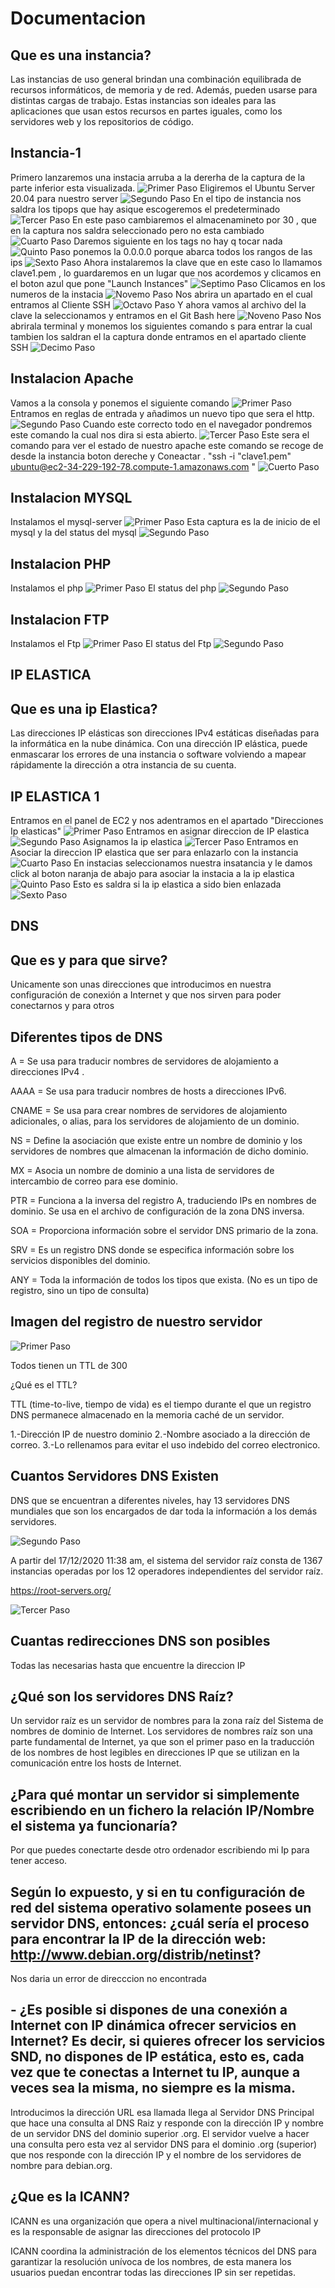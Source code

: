 # Documentacion

## Que es una instancia?
Las instancias de uso general brindan una combinación equilibrada de recursos informáticos, de memoria y de red. Además, pueden usarse para distintas cargas de trabajo. Estas instancias son ideales para las aplicaciones que usan estos recursos en partes iguales, como los servidores web y los repositorios de código. 
## Instancia-1
Primero lanzaremos una instacia  arruba a la dererha de la captura de la parte inferior esta visualizada.
![Primer Paso](https://raw.githubusercontent.com/JagobaEsteras/DWEB-AWS/main/2EBA-SIS/img/Lanzar.png)
Eligiremos el Ubuntu Server 20.04 para nuestro server 
![Segundo Paso](https://raw.githubusercontent.com/JagobaEsteras/DWEB-AWS/main/2EBA-SIS/img/TipoServer.png)
En el tipo de instancia nos saldra los tipops que hay asique escogeremos el predeterminado
![Tercer Paso](https://raw.githubusercontent.com/JagobaEsteras/DWEB-AWS/main/2EBA-SIS/img/TipoInstancia.png)
En este paso cambiaremos el almacenamineto por 30 , que en la captura nos saldra seleccionado pero no esta cambiado
![Cuarto Paso](https://raw.githubusercontent.com/JagobaEsteras/DWEB-AWS/main/2EBA-SIS/img/Storage.png)
Daremos siguiente en los tags no hay q tocar nada
![Quinto Paso](https://raw.githubusercontent.com/JagobaEsteras/DWEB-AWS/main/2EBA-SIS/img/Addtags.png)
ponemos la 0.0.0.0 porque abarca todos los rangos de las ips
![Sexto Paso](https://raw.githubusercontent.com/JagobaEsteras/DWEB-AWS/main/2EBA-SIS/img/ConfigureGroup.png)
Ahora instalaremos la clave que en este caso lo llamamos clave1.pem , lo guardaremos en un lugar que nos acordemos y clicamos en el boton azul que pone "Launch Instances"
![Septimo Paso](https://raw.githubusercontent.com/JagobaEsteras/DWEB-AWS/main/2EBA-SIS/img/Clave.png)
Clicamos en los numeros de la instacia 
![Novemo Paso](https://raw.githubusercontent.com/JagobaEsteras/DWEB-AWS/main/2EBA-SIS/img/InstanciaCreada.png)
Nos abrira un apartado en el cual entramos al Cliente SSH
![Octavo Paso](https://raw.githubusercontent.com/JagobaEsteras/DWEB-AWS/main/2EBA-SIS/img/ConectarseInstancia.png)
Y ahora vamos al archivo del la clave  la seleccionamos y entramos en el Git Bash here
![Noveno Paso](https://raw.githubusercontent.com/JagobaEsteras/DWEB-AWS/main/2EBA-SIS/img/ClaveGitbash.png)
Nos abrirala terminal y monemos los siguientes comando s para entrar la cual tambien los saldran el la captura donde entramos en el apartado cliente SSH
![Decimo Paso](https://raw.githubusercontent.com/JagobaEsteras/DWEB-AWS/main/2EBA-SIS/img/EntramosConLaClave.png)

## Instalacion Apache
Vamos a la consola y ponemos el siguiente comando
![Primer Paso](https://raw.githubusercontent.com/JagobaEsteras/DWEB-AWS/main/2EBA-SIS/img/Apache1.png)
Entramos en reglas de entrada  y añadimos un nuevo tipo que sera el http.
![Segundo Paso](https://raw.githubusercontent.com/JagobaEsteras/DWEB-AWS/main/2EBA-SIS/img/Apache2.png)
Cuando este correcto todo en el navegador pondremos este comando la cual nos dira si esta abierto.
![Tercer Paso](https://raw.githubusercontent.com/JagobaEsteras/DWEB-AWS/main/2EBA-SIS/img/Apache3.png)
Este sera el comando para ver el estado de nuestro apache
este comando se recoge de desde la instancia boton dereche y Coneactar .
"ssh -i "clave1.pem" ubuntu@ec2-34-229-192-78.compute-1.amazonaws.com "
![Cuerto Paso](https://raw.githubusercontent.com/JagobaEsteras/DWEB-AWS/main/2EBA-SIS/img/Apache4.png)

## Instalacion MYSQL
Instalamos el mysql-server 
![Primer Paso](https://raw.githubusercontent.com/JagobaEsteras/DWEB-AWS/main/2EBA-SIS/img/mysql1.png)
Esta captura es la de inicio de el mysql y la del status del mysql
![Segundo Paso](https://raw.githubusercontent.com/JagobaEsteras/DWEB-AWS/main/2EBA-SIS/img/mysql2.png)

## Instalacion PHP
Instalamos el php 
![Primer Paso](https://raw.githubusercontent.com/JagobaEsteras/DWEB-AWS/main/2EBA-SIS/img/php1.png)
El status del php
![Segundo Paso](https://raw.githubusercontent.com/JagobaEsteras/DWEB-AWS/main/2EBA-SIS/img/php2.png)

## Instalacion FTP
Instalamos el Ftp 
![Primer Paso](https://raw.githubusercontent.com/JagobaEsteras/DWEB-AWS/main/2EBA-SIS/img/ftp1.png)
El status del Ftp
![Segundo Paso](https://raw.githubusercontent.com/JagobaEsteras/DWEB-AWS/main/2EBA-SIS/img/ftp2.png)

## IP ELASTICA

## Que es una ip Elastica?
Las direcciones IP elásticas son direcciones IPv4 estáticas diseñadas para la informática en la nube dinámica. Con una dirección IP elástica, puede enmascarar los errores de una instancia o software volviendo a mapear rápidamente la dirección a otra instancia de su cuenta.

## IP ELASTICA 1
 Entramos en el panel de EC2 y nos adentramos en el apartado "Direcciones Ip elasticas"
![Primer Paso](https://raw.githubusercontent.com/JagobaEsteras/DWEB-AWS/main/2EBA-SIS/img/ipelastica1.png)
Entramos en asignar direccion de IP elastica
![Segundo Paso](https://raw.githubusercontent.com/JagobaEsteras/DWEB-AWS/main/2EBA-SIS/img/ipelastica2.png)
Asignamos la ip elastica
![Tercer Paso](https://raw.githubusercontent.com/JagobaEsteras/DWEB-AWS/main/2EBA-SIS/img/ipelastica3.png)
Entramos en Asociar la direccion IP elastica que ser para enlazarlo con la instancia
![Cuarto Paso](https://raw.githubusercontent.com/JagobaEsteras/DWEB-AWS/main/2EBA-SIS/img/ipelastica4.png)
En instacias seleccionamos nuestra insatancia y le damos click al boton naranja de abajo para asociar la instacia a la ip elastica
![Quinto Paso](https://raw.githubusercontent.com/JagobaEsteras/DWEB-AWS/main/2EBA-SIS/img/ipelastica5.png)
Esto es saldra si la ip elastica a sido bien enlazada
![Sexto Paso](https://raw.githubusercontent.com/JagobaEsteras/DWEB-AWS/main/2EBA-SIS/img/ipelastica6.png)

## DNS

## Que es y para que sirve?
Unicamente son unas direcciones que introducimos en nuestra configuración de conexión a Internet y que nos sirven para poder conectarnos y para otros

## Diferentes tipos de DNS 

A = Se usa para traducir nombres de servidores de alojamiento a direcciones IPv4 .

AAAA = Se usa para traducir nombres de hosts a direcciones IPv6.

CNAME = Se usa para crear nombres de servidores de alojamiento adicionales, o alias, para los servidores de alojamiento de un dominio.

NS = Define la asociación que existe entre un nombre de dominio y los servidores de nombres que almacenan la información de dicho dominio.

MX = Asocia un nombre de dominio a una lista de servidores de intercambio de correo para ese dominio.

PTR = Funciona a la inversa del registro A, traduciendo IPs en nombres de dominio. Se usa en el archivo de configuración de la zona DNS inversa.

SOA =  Proporciona información sobre el servidor DNS primario de la zona.

SRV = Es un registro DNS donde se especifica información sobre los servicios disponibles del dominio.

ANY = Toda la información de todos los tipos que exista. (No es un tipo de registro, sino un tipo de consulta)

## Imagen del registro de nuestro servidor


![Primer Paso](https://raw.githubusercontent.com/JagobaEsteras/DWEB-AWS/main/2EBA-SIS/img/dns.png)

Todos tienen un TTL de 300 

¿Qué es el TTL?

TTL (time-to-live, tiempo de vida) es el tiempo durante el que un registro DNS permanece almacenado en la memoria caché de un servidor.

1.-Dirección IP de nuestro dominio
2.-Nombre asociado a la dirección de correo.
3.-Lo rellenamos para evitar el uso indebido del correo electronico.

## Cuantos Servidores DNS Existen

DNS que se encuentran a diferentes niveles, hay 13 servidores DNS mundiales que son los encargados de dar toda la información a los demás servidores.

![Segundo Paso](https://raw.githubusercontent.com/JagobaEsteras/DWEB-AWS/main/2EBA-SIS/img/dns2.png)

A partir del 17/12/2020 11:38 am, el sistema del servidor raíz consta de 1367 instancias operadas por los 12 operadores independientes del servidor raíz.

https://root-servers.org/

![Tercer Paso](https://raw.githubusercontent.com/JagobaEsteras/DWEB-AWS/main/2EBA-SIS/img/dns3.png)

##  Cuantas redirecciones DNS son posibles
 
 Todas las necesarias hasta que encuentre la direccion IP

 ##  ¿Qué son los servidores DNS Raíz?

 Un servidor raíz es un servidor de nombres para la zona raíz del Sistema de nombres de dominio de Internet. Los servidores de nombres raíz son una parte fundamental de Internet, ya que son el primer paso en la traducción de los nombres de host legibles en direcciones IP que se utilizan en la comunicación entre los hosts de Internet.

 ## ¿Para qué montar un servidor si simplemente escribiendo en un fichero la relación IP/Nombre el sistema ya funcionaría?

 Por que puedes conectarte desde otro ordenador escribiendo mi Ip para tener acceso.

 ##  Según lo expuesto, y si en tu configuración de red del sistema operativo solamente posees un servidor DNS, entonces: ¿cuál sería el proceso para encontrar la IP de la dirección web: http://www.debian.org/distrib/netinst?
Nos daria un error de direcccion no encontrada

## - ¿Es posible si dispones de una conexión a Internet con IP dinámica ofrecer servicios en Internet? Es decir, si quieres ofrecer los servicios SND, no dispones de IP estática, esto es, cada vez que te conectas a Internet tu IP, aunque a veces sea la misma, no siempre es la misma. 
Introducimos la dirección URL esa llamada llega al Servidor DNS Principal que hace una consulta al DNS Raiz y responde con la dirección IP y nombre de un servidor DNS del dominio superior .org. 
El servidor vuelve a hacer una consulta pero esta vez al servidor DNS para el dominio .org (superior) que nos responde con la dirección IP y el nombre de los servidores de nombre para debian.org.

## ¿Que es la ICANN?
ICANN es una organización que opera a nivel multinacional/internacional y es la responsable de asignar las direcciones del protocolo IP

ICANN coordina la administración de los elementos técnicos del DNS para garantizar la resolución unívoca de los nombres, de esta manera los usuarios puedan encontrar todas las direcciones IP sin ser repetidas.

